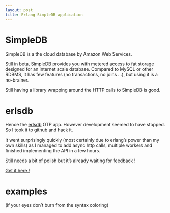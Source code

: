 ```yaml
---
layout: post
title: Erlang SimpleDB application
---
```

<h1>SimpleDB</h1>

<p>SimpleDB is a the cloud database by Amazon Web Services.</p>

<p>Still in beta, SimpleDB provides you with metered access to fat storage designed for an internet scale database. Compared to MySQL or other RDBMS, it has few features (no transactions, no joins &#8230;), but using it is a no-brainer.</p>

<p>Still having a library wrapping around the HTTP calls to SimpleDB is good.</p>

<h1>erlsdb</h1>

<p>Hence the <a href="http://code.google.com/p/erlsdb/">erlsdb</a> OTP app. However development seemed to have stopped. So I took it to github and hack it. </p>

<p>It went surprisingly quickly (most certainly due to erlang&#8217;s power than my own skills) as I managed to add async http calls, multiple workers and finished implementing the API in a few hours. </p>

<p>Still needs a bit of polish but it&#8217;s already waiting for feedback !</p>

<p><a href="http://github.com/cstar/erlsdb/tree/master">Get it here !</a></p>

<h1>examples</h1>

<p>(if your eyes don&#8217;t burn from the syntax coloring)</p>

      
